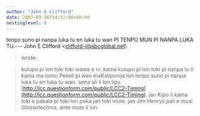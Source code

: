 ```yaml
---
author: "John E Clifford"
date: 2007-03-26T14:32:00+00:00
nestinglevel: 0
---
```

tenpo suno pi nanpa luka tu en luka tu wan PI TENPO MUN PI NANPA LUKA TU.---
 John E Clifford <[clifford-j@sbcglobal.net](mailto://clifford-j@sbcglobal.net)\
> wrote:

> kulupu pi lon toki toki wawa e ni:
> kama kulupu pi lon toki pi nanpa tu li kama ma tomo Pekeli pi wan maKaliponija lon tenpo suno
> pi
> nanpa luka tu en luka tu wan. sona ali li lon lipu
> [http://lcc.questionform.com/public/LCC2-Timing](http://lcc.questionform.com/public/LCC2-Timing).
> jan Kipo li kama toki e pakala pi toki lon poka jan toki mute. jan Jim Henryli pali e musi
> Glossotechnia. ante mute li lon.
>>